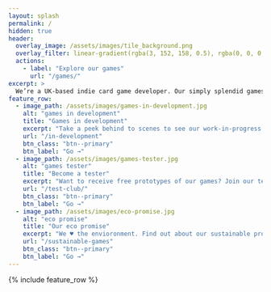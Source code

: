 ```yaml
---
layout: splash
permalink: /
hidden: true
header:
  overlay_image: /assets/images/tile_background.png
  overlay_filter: linear-gradient(rgba(3, 152, 158, 0.5), rgba(0, 0, 0, 0.5))
  actions:
    - label: "Explore our games"
      url: "/games/"
excerpt: >
  We’re a UK-based indie card game developer. Our simply splendid games are good for the brain, good for the soul, and great for the planet.
feature_row:
  - image_path: /assets/images/games-in-development.jpg
    alt: "games in development"
    title: "Games in development"
    excerpt: "Take a peek behind to scenes to see our work-in-progress games."
    url: "/in-development"
    btn_class: "btn--primary"
    btn_label: "Go →"
  - image_path: /assets/images/games-tester.jpg
    alt: "games tester"
    title: "Become a tester"
    excerpt: "Want to receive free prototypes of our games? Join our test club."
    url: "/test-club/"
    btn_class: "btn--primary"
    btn_label: "Go →"
  - image_path: /assets/images/eco-promise.jpg
    alt: "eco promise"
    title: "Our eco promise"
    excerpt: "We ♥ the envioronment. Find out about our sustainable processes."
    url: "/sustainable-games"
    btn_class: "btn--primary"
    btn_label: "Go →"      
---
```


{% include feature_row %}
